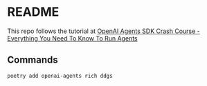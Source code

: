 # README

This repo follows the tutorial at [OpenAI Agents SDK Crash Course - Everything You Need To Know To Run Agents](https://www.youtube.com/watch?v=L1qeMVftS7g)

## Commands

```bash
poetry add openai-agents rich ddgs
```